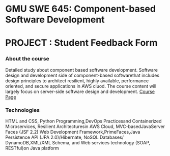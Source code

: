 # GMU SWE 645: Component-based Software Development
# PROJECT : Student Feedback Form

### About the course
Detailed study about component based software development. Software design and development side of component-based softwarethat includes design principles to architect resilient, highly available, performance oriented, and secure applications in AWS cluod. The course content will largely focus on server-side software design and development.
[Course Page](https://cs.gmu.edu/media/syllabi/Spring2019/SWE_645DubeyV001.pdf)

### Technologies
HTML and CSS, Python Programming,DevOps Practicesand Containerized Microservices, 
Resilient Architecturesin AWS Cloud, MVC-basedJavaServer Faces (JSF 2.2) Web Development Framework,PrimeFaces,Java Persistence API (JPA 2.0)/Hibernate, NoSQL Databases/ DynamoDB,XML/XML Schema, and Web services technology (SOAP, RESTful)on Java platform
